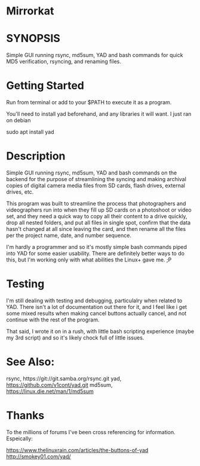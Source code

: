 # Mirrorkat

# SYNOPSIS
 Simple GUI running rsync, md5sum, YAD and bash commands for quick MD5 verification, rsyncing, and renaming files.
 
# Getting Started
 Run from terminal or add to your $PATH to execute it as a program.
 
 You'll need to install yad beforehand, and any libraries it will want.
 I just ran on debian
 
 sudo apt install yad
 

# Description 
 Simple GUI running rsync, md5sum, YAD and bash commands on the backend for the purpose of streamlining the syncing  and making  archival copies of digital camera media files from SD cards, flash drives, external drives, etc.

 This program was built to streamline the process that photographers and videographers run into when they fill up SD cards on a photoshoot or video set, and they need a quick way to copy all their content to a drive quickly, drop all nested folders, and put all files in single spot, confirm that the data hasn't changed at all since leaving the card, and then rename all the files per the project name, date, and number sequence. 
 
 I'm hardly a programmer and so it's mostly simple bash commands piped into YAD for some easier usability. There are definitely better ways to do this, but I'm  working only with what abilities the Linux+ gave me. ;P

# Testing
 I'm still dealing with testing and debugging, particulalry when related to YAD. There isn't a lot of documentation out there for it, and I feel like i get some mixed results when making cancel buttons actually cancel, and not continue with the rest of the program.
 
 That said, I wrote it on in a rush, with little bash scripting experience (maybe my 3rd script) and so it's likely chock full of little issues.

# See Also:
 rsync, https://git://git.samba.org/rsync.git
 yad, https://github.com/v1cont/yad.git
 md5sum, https://linux.die.net/man/1/md5sum

# Thanks 
 To the millions of forums I've been cross referencing for information. Espeically: 
 
 https://www.thelinuxrain.com/articles/the-buttons-of-yad
 http://smokey01.com/yad/